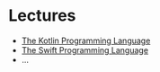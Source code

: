 # Lectures

* [The Kotlin Programming Language](https://docs.google.com/presentation/d/1N4maPXHjq0L4SwNajw3eazI_6_j_64kwgWEsnq_5eV4/edit?usp=sharing)
* [The Swift Programming Language](https://docs.google.com/presentation/d/11KlG5QV1-F4tNIfPurDbn7wVTpesaX7lGDwHunZj1UI/edit?usp=sharing)
* ...
